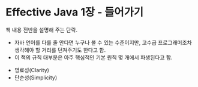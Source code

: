 # Effective Java 1장 - 들어가기

책 내용 전반을 설명해 주는 단락.
- 자바 언어를 다룰 줄 안다면 누구나 볼 수 있는 수준이지만, 고수급 프로그래머조차 생각해야 할 거리를 던져주기도 한다고 함.
- 이 책의 규칙 대부분은 아주 핵심적인 기본 원칙 몇 개에서 파생된다고 함.
* 명료성(Clarity)
* 단순성(Simplicity)
